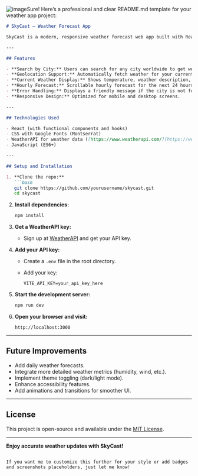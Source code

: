 ![image](https://github.com/user-attachments/assets/67583b3d-aae6-49c5-8cd8-493943bd06ed)Sure! Here’s a professional and clear README.md template for your weather app project:

````markdown
# SkyCast — Weather Forecast App

SkyCast is a modern, responsive weather forecast web app built with React. It provides current weather conditions and hourly forecasts based on user search or geolocation. The app features a clean UI with intuitive controls for an excellent user experience.

---

## Features

- **Search by City:** Users can search for any city worldwide to get weather updates.
- **Geolocation Support:** Automatically fetch weather for your current location.
- **Current Weather Display:** Shows temperature, weather description, and icon.
- **Hourly Forecast:** Scrollable hourly forecast for the next 24 hours.
- **Error Handling:** Displays a friendly message if the city is not found or API fails.
- **Responsive Design:** Optimized for mobile and desktop screens.

---

## Technologies Used

- React (with functional components and hooks)
- CSS with Google Fonts (Montserrat)
- WeatherAPI for weather data ([https://www.weatherapi.com/](https://www.weatherapi.com/))
- JavaScript (ES6+)

---

## Setup and Installation

1. **Clone the repo:**
   ```bash
   git clone https://github.com/yourusername/skycast.git
   cd skycast
````

2. **Install dependencies:**

   ```bash
   npm install
   ```

3. **Get a WeatherAPI key:**

   * Sign up at [WeatherAPI](https://www.weatherapi.com/) and get your API key.

4. **Add your API key:**

   * Create a `.env` file in the root directory.
   * Add your key:

     ```
     VITE_API_KEY=your_api_key_here
     ```

5. **Start the development server:**

   ```bash
   npm run dev
   ```

6. **Open your browser and visit:**

   ```
   http://localhost:3000
   ```

---

## Future Improvements

* Add daily weather forecasts.
* Integrate more detailed weather metrics (humidity, wind, etc.).
* Implement theme toggling (dark/light mode).
* Enhance accessibility features.
* Add animations and transitions for smoother UI.

---

## License

This project is open-source and available under the [MIT License](LICENSE).

---

**Enjoy accurate weather updates with SkyCast!**

```

If you want me to customize this further for your style or add badges and screenshots placeholders, just let me know!
```
